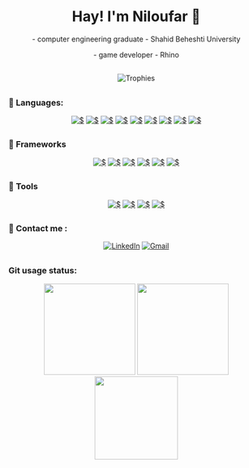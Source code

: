 <h1 align="center">Hay! I'm Niloufar 👋</h1>

<p align="center">
  - computer engineering graduate - Shahid Beheshti University 
 </p>
 <p align="center"> 
  - game developer - Rhino
 </p>
 
##

<p align="center">
<img src="https://github-profile-trophy.vercel.app/?username=niloufarmj&theme=onedark&margin-w=12&margin-h=10&column=7&no-frame=true" alt="Trophies" />
</p>

##

 ### :rocket: Languages:
 <div align="center">
  <a href="#"><img alt="$" src="https://img.shields.io/badge/C%2B%2B-49DAFA?style=for-the-badge&logo=c%2B%2B&logoColor=white"/></a>
  <a href="#"><img alt="$" src="https://img.shields.io/badge/Java-10C2EA?style=for-the-badge&logo=java&logoColor=white"/></a>
  <a href="#"><img alt="$" src="https://img.shields.io/badge/Python-109BEA?style=for-the-badge&logo=python&logoColor=white"/></a>
  <a href="#"><img alt="$" src="https://img.shields.io/badge/c%23-%23107AEA.svg?style=for-the-badge&logo=c-sharp&logoColor=white"/></a>
  <a href="#"><img alt="$" src="https://img.shields.io/badge/html-%231055EA.svg?style=for-the-badge&logo=html5&logoColor=white"/></a>
  <a href="#"><img alt="$" src="https://img.shields.io/badge/JavaScript-1034EA?style=for-the-badge&logo=javascript&logoColor=white"/></a>
  <a href="#"><img alt="$" src="https://img.shields.io/badge/TypeScript-1310EA?style=for-the-badge&logo=typescript&logoColor=white"/></a>
  <a href="#"><img alt="$" src="https://img.shields.io/badge/Dart-0F0DAC?style=for-the-badge&logo=dart&logoColor=white"/></a>
  <a href="#"><img alt="$" src="https://img.shields.io/badge/node.js-060582?style=for-the-badge&logo=node.js&logoColor=white"/></a>
 </div>



##

 ### :rocket: Frameworks
  <div align="center">
  <a href="#"><img alt="$" src="https://img.shields.io/badge/React-F97055?style=for-the-badge&logo=react&logoColor=61DAFB"/></a>
  <a href="#"><img alt="$" src="https://img.shields.io/badge/Angular-F99355?style=for-the-badge&logo=angular&logoColor=white"/></a>
  <a href="#"><img alt="$" src="https://img.shields.io/badge/JQuery-F9A955?style=for-the-badge&logo=jquery&logoColor=white"/></a>
  <a href="#"><img alt="$" src="https://img.shields.io/badge/Flutter-F9BB55?style=for-the-badge&logo=flutter&logoColor=white"/></a>
  <a href="#"><img alt="$" src="https://img.shields.io/badge/.NET-F3B372?style=for-the-badge&logo=.net&logoColor=white"/></a>
  <a href="#"><img alt="$" src="https://img.shields.io/badge/Django-FFD279?style=for-the-badge&logo=django&logoColor=white"/></a>
  </div>
  
##

### :rocket: Tools
  <div align="center">
    <a href="#"><img alt="$" src="https://img.shields.io/badge/Unity-84C861?style=for-the-badge&logo=unity&logoColor=61DAFB"/></a>
    <a href="#"><img alt="$" src="https://img.shields.io/badge/Git-61C866?style=for-the-badge&logo=git&logoColor=white"/></a>
    <a href="#"><img alt="$" src="https://img.shields.io/badge/Blender-61C87D?style=for-the-badge&logo=blender&logoColor=white"/></a>
    <a href="#"><img alt="$" src="https://img.shields.io/badge/MATLAB-61C899?style=for-the-badge&logo=matlab&logoColor=white"/></a>
  </div>
  
##

 ### :calling: Contact me :

<div align="center">
<a href="https://www.linkedin.com/in/niloufar-moradi-jam-055851202/"><img alt="LinkedIn" src="https://img.shields.io/badge/linkedin-%230077B5.svg?style=for-the-badge&logo=linkedin&logoColor=white"/></a>
<a href="mailto:niloo.ast@gmail.com)/"><img alt="Gmail" src="https://img.shields.io/badge/Gmail-D14836?style=for-the-badge&logo=gmail&logoColor=white"/></a>
</div>
  
##

 ### Git usage status:
 
  <div align="center">
  <img height="180em" src="https://github-readme-stats.vercel.app/api?username=niloufarmj&show_icons=true&theme=tokyonight&include_all_commits=true&count_private=true"/>
  <img height="180em" src="https://github-readme-stats.vercel.app/api/top-langs/?username=niloufarmj&layout=compact&langs_count=7&theme=tokyonight"/>
  <img height="164em" src="https://github-readme-streak-stats.herokuapp.com?user=niloufarmj&theme=tokyonight"/>
  </div> 
